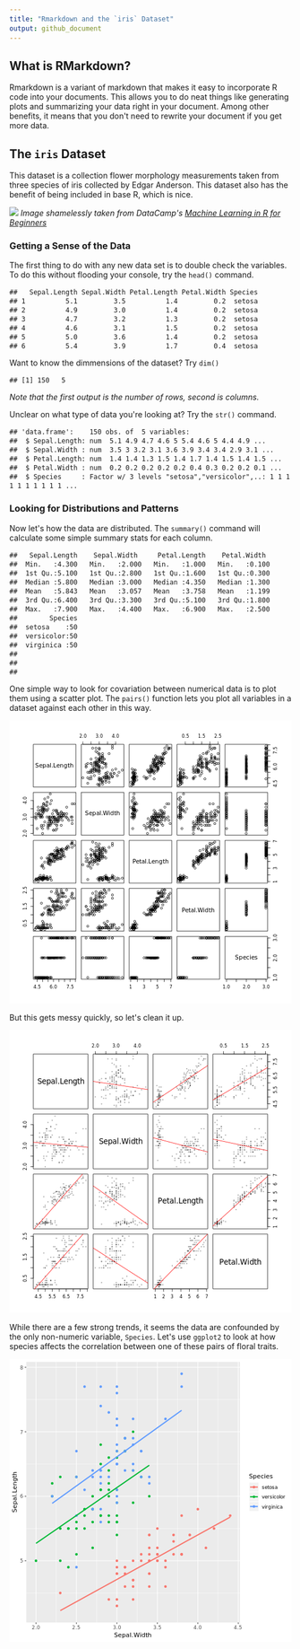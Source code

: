 ```yaml
---
title: "Rmarkdown and the `iris` Dataset"
output: github_document
---
```


## What is RMarkdown?

Rmarkdown is a variant of markdown that makes it easy to incorporate R code into your documents. This allows you to do neat things like generating plots and summarizing your data right in your document. Among other benefits, it means that you don't need to rewrite your document if you get more data.

## The `iris` Dataset

This dataset is a collection flower morphology measurements taken from three species of iris collected by Edgar Anderson. This dataset also has the benefit of being included in base R, which is nice.

![](https://s3.amazonaws.com/assets.datacamp.com/blog_assets/Machine+Learning+R/iris-machinelearning.png)
*Image shamelessly taken from DataCamp's [Machine Learning in R for Beginners](https://www.datacamp.com/community/tutorials/machine-learning-in-r)*

### Getting a Sense of the Data

The first thing to do with any new data set is to double check the variables. To do this without flooding your console, try the `head()` command.


```
##   Sepal.Length Sepal.Width Petal.Length Petal.Width Species
## 1          5.1         3.5          1.4         0.2  setosa
## 2          4.9         3.0          1.4         0.2  setosa
## 3          4.7         3.2          1.3         0.2  setosa
## 4          4.6         3.1          1.5         0.2  setosa
## 5          5.0         3.6          1.4         0.2  setosa
## 6          5.4         3.9          1.7         0.4  setosa
```

Want to know the dimmensions of the dataset? Try `dim()`


```
## [1] 150   5
```
*Note that the first output is the number of rows, second is columns.*

Unclear on what type of data you're looking at? Try the `str()` command.


```
## 'data.frame':	150 obs. of  5 variables:
##  $ Sepal.Length: num  5.1 4.9 4.7 4.6 5 5.4 4.6 5 4.4 4.9 ...
##  $ Sepal.Width : num  3.5 3 3.2 3.1 3.6 3.9 3.4 3.4 2.9 3.1 ...
##  $ Petal.Length: num  1.4 1.4 1.3 1.5 1.4 1.7 1.4 1.5 1.4 1.5 ...
##  $ Petal.Width : num  0.2 0.2 0.2 0.2 0.2 0.4 0.3 0.2 0.2 0.1 ...
##  $ Species     : Factor w/ 3 levels "setosa","versicolor",..: 1 1 1 1 1 1 1 1 1 1 ...
```


### Looking for Distributions and Patterns

Now let's how the data are distributed. The `summary()` command will calculate some simple summary stats for each column. 


```
##   Sepal.Length    Sepal.Width     Petal.Length    Petal.Width   
##  Min.   :4.300   Min.   :2.000   Min.   :1.000   Min.   :0.100  
##  1st Qu.:5.100   1st Qu.:2.800   1st Qu.:1.600   1st Qu.:0.300  
##  Median :5.800   Median :3.000   Median :4.350   Median :1.300  
##  Mean   :5.843   Mean   :3.057   Mean   :3.758   Mean   :1.199  
##  3rd Qu.:6.400   3rd Qu.:3.300   3rd Qu.:5.100   3rd Qu.:1.800  
##  Max.   :7.900   Max.   :4.400   Max.   :6.900   Max.   :2.500  
##        Species  
##  setosa    :50  
##  versicolor:50  
##  virginica :50  
##                 
##                 
## 
```

One simple way to look for covariation between numerical data is to plot them using a scatter plot. The `pairs()` function lets you plot all variables in a dataset against each other in this way.

![plot of chunk unnamed-chunk-5](figure/unnamed-chunk-5-1.png)

But this gets messy quickly, so let's clean it up.

![plot of chunk unnamed-chunk-6](figure/unnamed-chunk-6-1.png)

While there are a few strong trends, it seems the data are confounded by the only non-numeric variable, `Species`. Let's use `ggplot2` to look at how species affects the correlation between one of these pairs of floral traits.

![plot of chunk unnamed-chunk-7](figure/unnamed-chunk-7-1.png)
